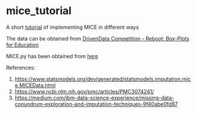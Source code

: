 # mice_tutorial
A short [tutorial](https://iu.mediaspace.kaltura.com/media/MICE+%28Multiple+Imputation+Chained+Equations%29/1_4zxvikbl) of implementing MICE in different ways 


The data can be obtained from [DrivenData Competition - Reboot: Box-Plots for Education](https://www.drivendata.org/competitions/46/box-plots-for-education-reboot/page/86/)

MICE.py has been obtained from [here](https://github.com/jeweinberg/Pandas-MICE)

References:

1) https://www.statsmodels.org/dev/generated/statsmodels.imputation.mice.MICEData.html <br>
2) https://www.ncbi.nlm.nih.gov/pmc/articles/PMC3074241/ <br>
3) https://medium.com/ibm-data-science-experience/missing-data-conundrum-exploration-and-imputation-techniques-9f40abe0fd87
